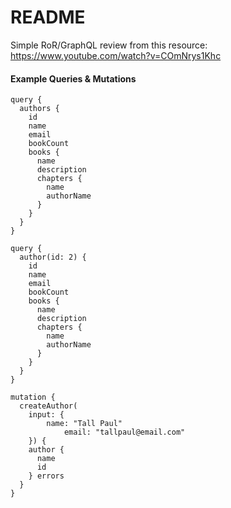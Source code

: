 # README

Simple RoR/GraphQL review from this resource: https://www.youtube.com/watch?v=COmNrys1Khc


#### Example Queries & Mutations
```
query {
  authors {
    id
    name
    email
    bookCount
    books {
      name
      description
      chapters {
        name
        authorName
      }
    }
  }
}
```

```
query {
  author(id: 2) {
    id
    name
    email
    bookCount
    books {
      name
      description
      chapters {
        name
        authorName
      }
    }
  }
}
```

```
mutation {
  createAuthor( 
    input: {
    	name: "Tall Paul"
			email: "tallpaul@email.com"
    }) {
    author {
      name
      id
    } errors
  }
}
```
